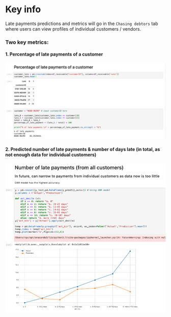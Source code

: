 # Key info

Late payments predictions and metrics will go in the `Chasing debtors` tab where users can view profiles of individual customers / vendors. 

### Two key metrics:
#### 1. Percentage of late payments of a customer
<p align="center">
 <img src="./img/customer_late.png" width="700"/><br>
</p>

#### 2. Predicted number of late payments & number of days late (in total, as not enough data for individual customers)
<p align="center">
 <img src="./img/total_late.png" width="700"/><br>
</p>

